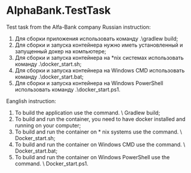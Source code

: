 # AlphaBank.TestTask
Test task from the Alfa-Bank company
Russian instruction:
1) Для сборки приложения использовать команду .\gradlew build;
2) Для сборки и запуска контейнера нужно иметь установленный и запущенный докер на компьютере;
3) Для сборки и запуска контейнера на *nix системах использовать команду .\docker_start.sh;
4) Для сборки и запуска контейнера на Windows CMD использовать команду .\docker_start.bat;
5) Для сборки и запуска контейнера на Windows PowerShell использовать команду .\docker_start.ps1.

Eanglish instruction:
1) To build the application use the command. \ Gradlew build;
2) To build and run the container, you need to have docker installed and running on your computer;
3) To build and run the container on * nix systems use the command. \ Docker_start.sh;
4) To build and run the container on Windows CMD use the command. \ Docker_start.bat;
5) To build and run the container on Windows PowerShell use the command. \ Docker_start.ps1.
